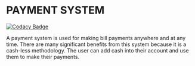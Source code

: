 # PAYMENT SYSTEM

[![Codacy Badge](https://api.codacy.com/project/badge/Grade/34b1ae4027744d3e94d4b2ee0cb79a65)](https://app.codacy.com/gh/stepin104308/One1spot?utm_source=github.com&utm_medium=referral&utm_content=stepin104308/One1spot&utm_campaign=Badge_Grade)


A payment system is used for making bill payments anywhere and at any time. 
There are many significant benefits from this system because it is a cash-less methodology. 
The user can add cash into their account and use them to make their payments.
